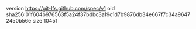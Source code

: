 version https://git-lfs.github.com/spec/v1
oid sha256:01f604b976563f5a24f37bdbc3a19c1d7b9876db34e667f7c34a96472450b56e
size 10451
